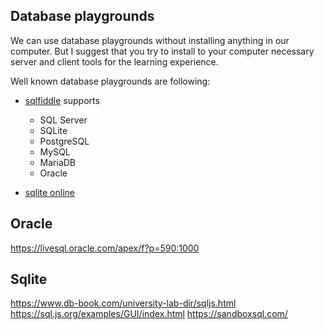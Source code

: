 ## Database playgrounds

We can use database playgrounds without installing anything in our computer.
But I suggest that you try to install to your computer necessary server and client tools for the learning experience.

Well known database playgrounds are following:

- [sqlfiddle](https://sqlfiddle.com/) supports

    * SQL Server
    * SQLite
    * PostgreSQL
    * MySQL
    * MariaDB
    * Oracle

- [sqlite online](https://sqliteonline.com/)












## Oracle

https://livesql.oracle.com/apex/f?p=590:1000


## Sqlite

https://www.db-book.com/university-lab-dir/sqljs.html
https://sql.js.org/examples/GUI/index.html
https://sandboxsql.com/
